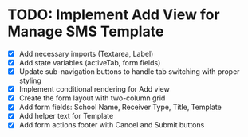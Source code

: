 # TODO: Implement Add View for Manage SMS Template

- [x] Add necessary imports (Textarea, Label)
- [x] Add state variables (activeTab, form fields)
- [x] Update sub-navigation buttons to handle tab switching with proper styling
- [x] Implement conditional rendering for Add view
- [x] Create the form layout with two-column grid
- [x] Add form fields: School Name, Receiver Type, Title, Template
- [x] Add helper text for Template
- [x] Add form actions footer with Cancel and Submit buttons
